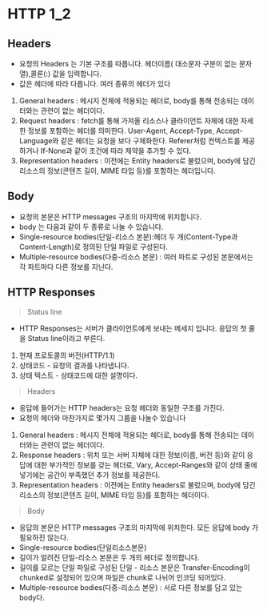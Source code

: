 # HTTP 1_2

## Headers

- 요청의 Headers 는 기본 구조를 따릅니다. 헤더이름( 대소문자 구분이 없는 문자열),콜론(:) 값을 입력합니다.
- 값은 헤더에 따라 다릅니다. 여러 종류의 헤더가 있다

1. General headers : 메시지 전체에 적용되는 헤더로, body를 통해 전송되는 데이터와는 관련이 없는 헤더이다.
2. Request headers : fetch를 통해 가져올 리소스나 클라이언트 자체에 대한 자세한 정보를 포함하는 헤더를 의미한다. User-Agent, Accept-Type, Accept-Language와 같은 헤더는 요청을 보다 구체화한다. Referer처럼 컨텍스트를 제공하거나 If-None과 같이 조건에 따라 제약을 추가할 수 있다.
3. Representation headers : 이전에는 Entity headers로 불렀으며, body에 담긴 리소스의 정보(콘텐츠 길이, MIME 타입 등)를 포함하는 헤더입니다.

## Body 
- 요청의 본문은 HTTP messages 구조의 마지막에 위치합니다.
- body 는 다음과 같이 두 종류로 나눌 수 있습니다.
- Single-resource bodies(단일-리소스 본문):헤더 두 개(Content-Type과 Content-Length)로 정의된 단일 파일로 구성된다.
- Multiple-resource bodies(다중-리소스 본문) : 여러 파트로 구성된 본문에서는 각 파트마다 다른 정보를 지닌다.

## HTTP Responses
> Status line
- HTTP Responses는 서버가 클라이언트에게 보내는 메세지 입니다. 응답의 첫 줄을 Status line이라고 부른다.
1. 현재 프로토콜의 버전(HTTP/1.1)
2. 상태코드 - 요청의 결과를 나타냅니다.
3. 상태 텍스트 - 상태코드에 대한 설명이다.

> Headers 
- 응답에 들어가는 HTTP headers는 요청 헤더와 동일한 구조를 가진다.
- 요청의 헤더와 마찬가지로 몇가지 그룹을 나눌수 있습니다

1. General headers : 메시지 전체에 적용되는 헤더로, body를 통해 전송되는 데이터와는 관련이 없는 헤더이다.
2. Response headers : 위치 또는 서버 자체에 대한 정보(이름, 버전 등)와 같이 응답에 대한 부가적인 정보를 갖는 헤더로, Vary, Accept-Ranges와 같이 상태 줄에 넣기에는 공간이 부족했던 추가 정보를 제공한다.
3. Representation headers : 이전에는 Entity headers로 불렀으며, body에 담긴 리소스의 정보(콘텐츠 길이, MIME 타입 등)를 포함하는 헤더이다.

> Body
- 응답의 본문은 HTTP messages 구조의 마지막에 위치한다. 모든 응답에 body 가 필요하진 않는다.
- Single-resource bodies(단일리소스본문)
 - 길이가 알려진 단일-리소스 본문은 두 개의 헤더로 정의합니다.
 - 길이를 모르는 단일 파일로 구성된 단일 - 리소스 본문은 Transfer-Encoding이 chunked로 설정되어 있으며 파일은 chunk로 나뉘어 인코딩 되어있다.
- Multiple-resource bodies(다중-리소스 본문) : 서로 다른 정보를 담고 있는 body다.